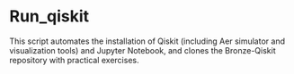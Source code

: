 # Run_qiskit
This script automates the installation of Qiskit (including Aer simulator and visualization tools) and Jupyter Notebook, and clones the Bronze-Qiskit repository with practical exercises.
